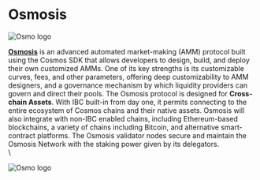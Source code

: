 # Osmosis

![Osmo logo](https://user-images.githubusercontent.com/95366163/145424092-2732ccb1-7cb6-41be-9129-446ecc2f94cf.png)

[**Osmosis**](https://app.osmosis.zone/) is an advanced automated market-making (AMM) protocol built using the Cosmos SDK that allows developers to design, build, and deploy their own customized AMMs. One of its key strengths is its customizable curves, fees, and other parameters, offering deep customizability to AMM designers, and a governance mechanism by which liquidity providers can govern and direct their pools. The Osmosis protocol is designed for **Cross-chain Assets**. With IBC built-in from day one, it permits connecting to the entire ecosystem of Cosmos chains and their native assets. Osmosis will also integrate with non-IBC enabled chains, including Ethereum-based blockchains, a variety of chains including Bitcoin, and alternative smart-contract platforms. The Osmosis validator nodes secure and maintain the Osmosis Network with the staking power given by its delegators.\
\


![Osmo logo](https://user-images.githubusercontent.com/95366163/145441985-1ed6b3c3-ec9c-441e-8712-e6890f468143.png)
